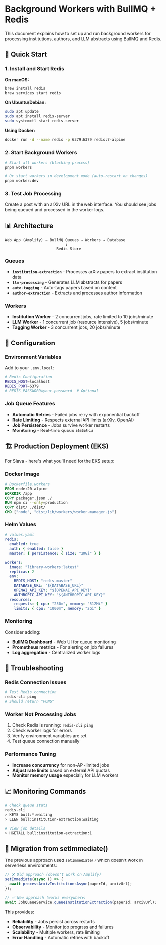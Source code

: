 # Background Workers with BullMQ + Redis

This document explains how to set up and run background workers for processing institutions, authors, and LLM abstracts using BullMQ and Redis.

## 🚀 Quick Start

### 1. Install and Start Redis

**On macOS:**
```bash
brew install redis
brew services start redis
```

**On Ubuntu/Debian:**
```bash
sudo apt update
sudo apt install redis-server
sudo systemctl start redis-server
```

**Using Docker:**
```bash
docker run -d --name redis -p 6379:6379 redis:7-alpine
```

### 2. Start Background Workers

```bash
# Start all workers (blocking process)
pnpm workers

# Or start workers in development mode (auto-restart on changes)
pnpm worker:dev
```

### 3. Test Job Processing

Create a post with an arXiv URL in the web interface. You should see jobs being queued and processed in the worker logs.

## 📊 Architecture

```
Web App (Amplify) → BullMQ Queues → Workers → Database
                           ↓
                       Redis Store
```

### Queues

- **`institution-extraction`** - Processes arXiv papers to extract institution data
- **`llm-processing`** - Generates LLM abstracts for papers
- **`auto-tagging`** - Auto-tags papers based on content
- **`author-extraction`** - Extracts and processes author information

### Workers

- **Institution Worker** - 2 concurrent jobs, rate limited to 10 jobs/minute
- **LLM Worker** - 1 concurrent job (resource intensive), 5 jobs/minute
- **Tagging Worker** - 3 concurrent jobs, 20 jobs/minute

## 🔧 Configuration

### Environment Variables

Add to your `.env.local`:

```bash
# Redis Configuration
REDIS_HOST=localhost
REDIS_PORT=6379
# REDIS_PASSWORD=your-password  # Optional
```

### Job Queue Features

- **Automatic Retries** - Failed jobs retry with exponential backoff
- **Rate Limiting** - Respects external API limits (arXiv, OpenAI)
- **Job Persistence** - Jobs survive worker restarts
- **Monitoring** - Real-time queue statistics

## 🏗️ Production Deployment (EKS)

For Slava - here's what you'll need for the EKS setup:

### Docker Image

```dockerfile
# Dockerfile.workers
FROM node:20-alpine
WORKDIR /app
COPY package*.json ./
RUN npm ci --only=production
COPY dist/ ./dist/
CMD ["node", "dist/lib/workers/worker-manager.js"]
```

### Helm Values

```yaml
# values.yaml
redis:
  enabled: true
  auth: { enabled: false }
  master: { persistence: { size: "20Gi" } }

workers:
  image: "library-workers:latest"
  replicas: 2
  env:
    REDIS_HOST: "redis-master"
    DATABASE_URL: "${DATABASE_URL}"
    OPENAI_API_KEY: "${OPENAI_API_KEY}"
    ANTHROPIC_API_KEY: "${ANTHROPIC_API_KEY}"
  resources:
    requests: { cpu: "250m", memory: "512Mi" }
    limits: { cpu: "1000m", memory: "2Gi" }
```

### Monitoring

Consider adding:
- **BullMQ Dashboard** - Web UI for queue monitoring
- **Prometheus metrics** - For alerting on job failures
- **Log aggregation** - Centralized worker logs

## 🐛 Troubleshooting

### Redis Connection Issues

```bash
# Test Redis connection
redis-cli ping
# Should return "PONG"
```

### Worker Not Processing Jobs

1. Check Redis is running: `redis-cli ping`
2. Check worker logs for errors
3. Verify environment variables are set
4. Test queue connection manually

### Performance Tuning

- **Increase concurrency** for non-API-limited jobs
- **Adjust rate limits** based on external API quotas
- **Monitor memory usage** especially for LLM workers

## 📈 Monitoring Commands

```bash
# Check queue stats
redis-cli
> KEYS bull:*:waiting
> LLEN bull:institution-extraction:waiting

# View job details
> HGETALL bull:institution-extraction:1
```

## 🔄 Migration from setImmediate()

The previous approach used `setImmediate()` which doesn't work in serverless environments:

```typescript
// ❌ Old approach (doesn't work on Amplify)
setImmediate(async () => {
  await processArxivInstitutionsAsync(paperId, arxivUrl);
});

// ✅ New approach (works everywhere)
await JobQueueService.queueInstitutionExtraction(paperId, arxivUrl);
```

This provides:
- **Reliability** - Jobs persist across restarts
- **Observability** - Monitor job progress and failures
- **Scalability** - Multiple workers, rate limiting
- **Error Handling** - Automatic retries with backoff

